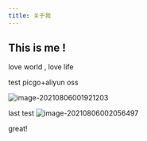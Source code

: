 ```yaml
---
title: 关于我
---
```

## This is me !
love world , love life 

test picgo+aliyun oss

![image-20210806001921203](http://img.gxyhero.top/img/202108060019242.png)

last test ![image-20210806002056497](http://img.gxyhero.top/img/202108060020537.png)

great!

<Vssue />

